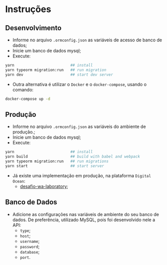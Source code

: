 # Instruções
## Desenvolvimento
- Informe no arquivo `.ormconfig.json` as variáveis de acesso de banco de dados;
- Inicie um banco de dados mysql;
- Execute:

```bash
yarn                         ## install
yarn typeorm migration:run   ## run migration
yarn dev                     ## start dev server
```

- Outra alternativa é utilizar o `Docker` e o `docker-compose`, usando o comando:

```bash
docker-compose up -d
```

## Produção

- Informe no arquivo `.ormconfig.json` as variáveis do ambiente de produção.;
- Inicie um banco de dados mysql;
- Execute:

```bash
yarn                         ## install
yarn build                   ## build with babel and webpack
yarn typeorm migration:run   ## run migrations
yarn start                   ## start server
```

- Já existe uma implementação em produção, na plataforma `Digital Ocean`:
  - [desafio-wa-laboratory](http://206.189.229.140:4000/);
## Banco de Dados

- Adicione as configurações nas variáveis de ambiente do seu banco de dados. De preferência, utilizado MySQL, pois foi desenvolvido nele a API:
  - `type`;
  - `host`;
  - `username`;
  - `password`;
  - `database`;
  - `port`.
